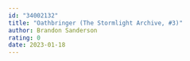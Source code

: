 ```yaml
---
id: "34002132"
title: "Oathbringer (The Stormlight Archive, #3)"
author: Brandon Sanderson
rating: 0
date: 2023-01-18
---
```


	